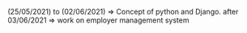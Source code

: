 (25/05/2021) to (02/06/2021) => Concept of python and Django.
after 03/06/2021 => work on employer management system
